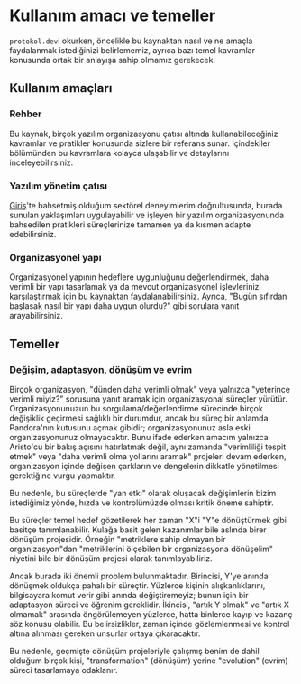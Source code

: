 # Kullanım amacı ve temeller

`protokol.dev`i okurken, öncelikle bu kaynaktan nasıl ve ne amaçla faydalanmak istediğinizi belirlememiz, ayrıca bazı temel kavramlar konusunda ortak bir anlayışa sahip olmamız gerekecek.

## Kullanım amaçları

### Rehber

Bu kaynak, birçok yazılım organizasyonu çatısı altında kullanabileceğiniz kavramlar ve pratikler konusunda sizlere bir referans sunar. İçindekiler bölümünden bu kavramlara kolayca ulaşabilir ve detaylarını inceleyebilirsiniz.


### Yazılım yönetim çatısı

[Giriş](01-index.md)'te bahsetmiş olduğum sektörel deneyimlerim doğrultusunda, burada sunulan yaklaşımları uygulayabilir ve işleyen bir yazılım organizasyonunda bahsedilen pratikleri süreçlerinize tamamen ya da kısmen adapte edebilirsiniz.


### Organizasyonel yapı

Organizasyonel yapının hedeflere uygunluğunu değerlendirmek, daha verimli bir yapı tasarlamak ya da mevcut organizasyonel işlevlerinizi karşılaştırmak için bu kaynaktan faydalanabilirsiniz. Ayrıca, "Bugün sıfırdan başlasak nasıl bir yapı daha uygun olurdu?" gibi sorulara yanıt arayabilirsiniz.


## Temeller

### Değişim, adaptasyon, dönüşüm ve evrim

Birçok organizasyon, "dünden daha verimli olmak" veya yalnızca "yeterince verimli miyiz?" sorusuna yanıt aramak için organizasyonal süreçler yürütür. Organizasyonunuzun bu sorgulama/değerlendirme sürecinde birçok değişiklik geçirmesi sağlıklı bir durumdur, ancak bu süreç bir anlamda Pandora'nın kutusunu açmak gibidir; organizasyonunuz asla eski organizasyonunuz olmayacaktır. Bunu ifade ederken amacım yalnızca Aristo'cu bir bakış açısını hatırlatmak değil, aynı zamanda "verimliliği tespit etmek" veya "daha verimli olma yollarını aramak" projeleri devam ederken, organizasyon içinde değişen çarkların ve dengelerin dikkatle yönetilmesi gerektiğine vurgu yapmaktır.

Bu nedenle, bu süreçlerde "yan etki" olarak oluşacak değişimlerin bizim istediğimiz yönde, hızda ve kontrolümüzde olması kritik öneme sahiptir.

Bu süreçler temel hedef gözetilerek her zaman "X"i "Y"e dönüştürmek gibi basitçe tanımlanabilir. Kulağa basit gelen kazanımlar bile aslında birer dönüşüm projesidir. Örneğin "metriklere sahip olmayan bir organizasyon"dan "metriklerini ölçebilen bir organizasyona dönüşelim" niyetini bile bir dönüşüm projesi olarak tanımlayabiliriz.

Ancak burada iki önemli problem bulunmaktadır. Birincisi, Y'ye anında dönüşmek oldukça pahalı bir süreçtir. Yüzlerce kişinin alışkanlıklarını, bilgisayara komut verir gibi anında değiştiremeyiz; bunun için bir adaptasyon süreci ve öğrenim gereklidir. İkincisi, "artık Y olmak" ve "artık X olmamak" arasında öngörülemeyen yüzlerce, hatta binlerce kayıp ve kazanç söz konusu olabilir. Bu belirsizlikler, zaman içinde gözlemlenmesi ve kontrol altına alınması gereken unsurlar ortaya çıkaracaktır.

Bu nedenle, geçmişte dönüşüm projeleriyle çalışmış benim de dahil olduğum birçok kişi, "transformation" (dönüşüm) yerine "evolution" (evrim) süreci tasarlamaya odaklanır.
